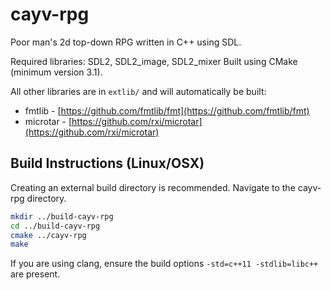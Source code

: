 # cayv-rpg

Poor man's 2d top-down RPG written in C++ using SDL.

Required libraries: SDL2, SDL2\_image, SDL2\_mixer
Built using CMake (minimum version 3.1).

All other libraries are in `extlib/` and will automatically be built:
- fmtlib - [https://github.com/fmtlib/fmt](https://github.com/fmtlib/fmt)
- microtar - [https://github.com/rxi/microtar](https://github.com/rxi/microtar)

## Build Instructions (Linux/OSX)

Creating an external build directory is recommended.
Navigate to the cayv-rpg directory.

```sh
mkdir ../build-cayv-rpg
cd ../build-cayv-rpg
cmake ../cayv-rpg
make
```

If you are using clang, ensure the build options `-std=c++11 -stdlib=libc++`
are present.
